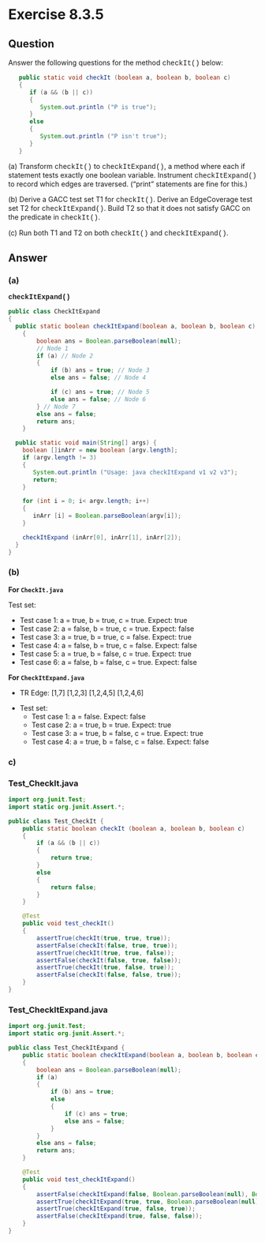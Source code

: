 # Exercise 8.3.5
## Question
Answer the following questions for the method <span style="font-family:Courier">checkIt()</span> below:
```java
   public static void checkIt (boolean a, boolean b, boolean c)
   {  
      if (a && (b || c))
      {
         System.out.println ("P is true");
      }
      else
      {
         System.out.println ("P isn't true");
      }
   }
```

(a) Transform <span style="font-family:Courier">checkIt()</span> to <span style="font-family:Courier">checkItExpand()</span>, a method where each if statement tests exactly one boolean variable. Instrument <span style="font-family:Courier">checkItExpand()</span> to record which edges are traversed. (“print” statements are fine for this.)

(b) Derive a GACC test set T1 for <span style="font-family:Courier">checkIt()</span>. Derive an EdgeCoverage test set T2 for <span style="font-family:Courier">checkItExpand()</span>. Build T2 so that it does not satisfy GACC on the predicate in <span style="font-family:Courier">checkIt()</span>.

(c) Run both T1 and T2 on both <span style="font-family:Courier">checkIt()</span> and <span style="font-family:Courier">checkItExpand()</span>.

## Answer
### (a)
**<span style="font-family:Courier">checkItExpand()</span>**

```java
public class CheckItExpand
{
  public static boolean checkItExpand(boolean a, boolean b, boolean c)
    {
        boolean ans = Boolean.parseBoolean(null);
        // Node 1
        if (a) // Node 2
        {
            if (b) ans = true; // Node 3
            else ans = false; // Node 4

            if (c) ans = true; // Node 5
            else ans = false; // Node 6
        } // Node 7
        else ans = false;
        return ans;
    }

  public static void main(String[] args) {
    boolean []inArr = new boolean [argv.length];
    if (argv.length != 3)
    {
       System.out.println ("Usage: java checkItExpand v1 v2 v3");
       return;
    }

    for (int i = 0; i< argv.length; i++)
    {
       inArr [i] = Boolean.parseBoolean(argv[i]);
    }

    checkItExpand (inArr[0], inArr[1], inArr[2]);
  }
}
```

### (b)
**For `CheckIt.java`**

Test set:
  - Test case 1: a = true, b = true, c = true. Expect: true
  - Test case 2: a = false, b = true, c = true. Expect: false
  - Test case 3: a = true, b = true, c = false. Expect: true
  - Test case 4: a = false, b = true, c = false. Expect: false
  - Test case 5: a = true, b = false, c = true. Expect: true
  - Test case 6: a = false, b = false, c = true. Expect: false

**For `CheckItExpand.java`**

- TR Edge:
[1,7]
[1,2,3]
[1,2,4,5]
[1,2,4,6]

* Test set:
  - Test case 1: a = false. Expect: false
  - Test case 2: a = true, b = true. Expect: true
  - Test case 3: a = true, b = false, c = true. Expect: true
  - Test case 4: a = true, b = false, c = false. Expect: false

### c)
### Test_CheckIt.java

```Java
import org.junit.Test;
import static org.junit.Assert.*;

public class Test_CheckIt {
    public static boolean checkIt (boolean a, boolean b, boolean c)
    {
        if (a && (b || c))
        {
            return true;
        }
        else
        {
            return false;
        }
    }

    @Test
    public void test_checkIt()
    {
        assertTrue(checkIt(true, true, true));
        assertFalse(checkIt(false, true, true));
        assertTrue(checkIt(true, true, false));
        assertFalse(checkIt(false, true, false));
        assertTrue(checkIt(true, false, true));
        assertFalse(checkIt(false, false, true));
    }
}
```

### Test_CheckItExpand.java

```Java
import org.junit.Test;
import static org.junit.Assert.*;

public class Test_CheckItExpand {
    public static boolean checkItExpand(boolean a, boolean b, boolean c)
    {
        boolean ans = Boolean.parseBoolean(null);
        if (a)
        {
            if (b) ans = true;
            else
            {
                if (c) ans = true;
                else ans = false;
            }
        }
        else ans = false;
        return ans;
    }

    @Test
    public void test_checkItExpand()
    {
        assertFalse(checkItExpand(false, Boolean.parseBoolean(null), Boolean.parseBoolean(null)));
        assertTrue(checkItExpand(true, true, Boolean.parseBoolean(null)));
        assertTrue(checkItExpand(true, false, true));
        assertFalse(checkItExpand(true, false, false));
    }
}
```